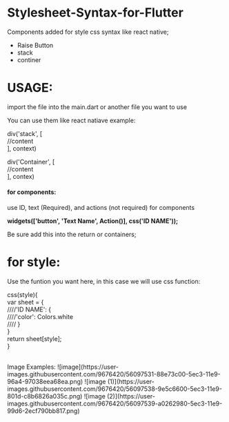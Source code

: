 # Stylesheet-Syntax-for-Flutter

Components added for style css syntax like react native;

<ul>
  <li>Raise Button</li>
  <li>stack</li>
  <li>continer</li>
</ul>

<h1>USAGE: </h1>

import the file into the main.dart or another file you want to use

You can use them like react natiave example: 

div('stack', [<br>
  //content<br>
], context)<br>

div('Container', [<br>
  //content<br>
], contex)<br>

<h4>for components:</h4>
use ID, text (Required), and actions (not required) for components 

<b>widgets(['button', 'Text Name', Action()], css('ID NAME'));</b>

Be sure add this into the return or containers;

<h1>for style:</h1>

Use the funtion you want here, in this case we will use css function:

css(style){<br>
  var sheet = {<br>
    ////'ID NAME': {<br>
      ////'color': Colors.white <br>
   //// }<br>
  }<br>
  return sheet[style];<br>
}

<br>
Image Examples:
![image](https://user-images.githubusercontent.com/9676420/56097531-88e73c00-5ec3-11e9-96a4-97038eea68ea.png)
![image (1)](https://user-images.githubusercontent.com/9676420/56097538-9e5c6600-5ec3-11e9-801d-c8b6826a035c.png)
![image (2)](https://user-images.githubusercontent.com/9676420/56097539-a0262980-5ec3-11e9-99d6-2ecf790bb817.png)

